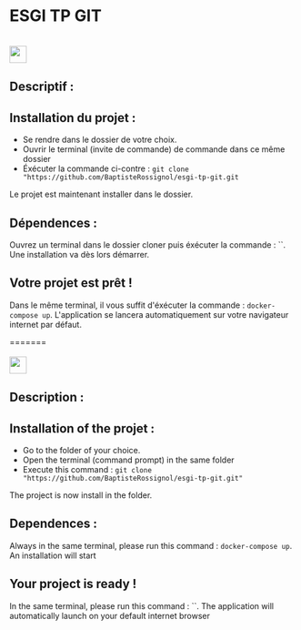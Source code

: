 # ESGI TP GIT

</br>

<img width="30px" src="http://files.softicons.com/download/internet-cons/flag-icons-by-custom-icon-design/ico/France-Flag.ico">

## Descriptif :

## Installation du projet :

- Se rendre dans le dossier de votre choix.
- Ouvrir le terminal (invite de commande) de commande dans ce même dossier
- Éxécuter la commande ci-contre : `git clone "https://github.com/BaptisteRossignol/esgi-tp-git.git`

Le projet est maintenant installer dans le dossier.

## Dépendences :

Ouvrez un terminal dans le dossier cloner puis éxécuter la commande : ``. Une installation va dès lors démarrer.

## Votre projet est prêt !

Dans le même terminal, il vous suffit d'éxécuter la commande : `docker-compose up`.
L'application se lancera automatiquement sur votre navigateur internet par défaut.

=======
</br>
</br>
<img width="30px" src="https://citusmigrate.fpt-software.jp/wp-content/themes/citusmigrate/imgs/United-Kingdom-flag-icon.png">

## Description :

## Installation of the projet :

- Go to the folder of your choice.
- Open the terminal (command prompt) in the same folder
- Execute this command : `git clone "https://github.com/BaptisteRossignol/esgi-tp-git.git"`

The project is now install in the folder.

## Dependences :

Always in the same terminal, please run this command : `docker-compose up`. An installation will start

## Your project is ready !

In the same terminal, please run this command : ``.
The application will automatically launch on your default internet browser
